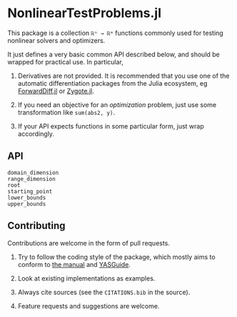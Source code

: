 # NonlinearTestProblems.jl

This package is a collection ``ℝⁿ → ℝᵐ`` functions commonly used for testing nonlinear solvers and optimizers.

It just defines a very basic common API described below, and should be wrapped for practical use. In particular,

1. Derivatives are not provided. It is recommended that you use one of the automatic differentiation packages from the Julia ecosystem, eg [ForwardDiff.jl](https://github.com/JuliaDiff/ForwardDiff.jl) or [Zygote.jl](https://github.com/FluxML/Zygote.jl).

2. If you need an objective for an *optimization* problem, just use some transformation like `sum(abs2, y)`.

3. If your API expects functions in some particular form, just wrap accordingly.

## API

```@docs
domain_dimension
range_dimension
root
starting_point
lower_bounds
upper_bounds
```

## Contributing

Contributions are welcome in the form of pull requests.

1. Try to follow the coding style of the package, which mostly aims to conform to [the manual](https://docs.julialang.org/en/v1/manual/style-guide/) and  [YASGuide](https://github.com/jrevels/YASGuide).

2. Look at existing implementations as examples.

3. Always cite sources (see the `CITATIONS.bib` in the source).

4. Feature requests and suggestions are welcome.
